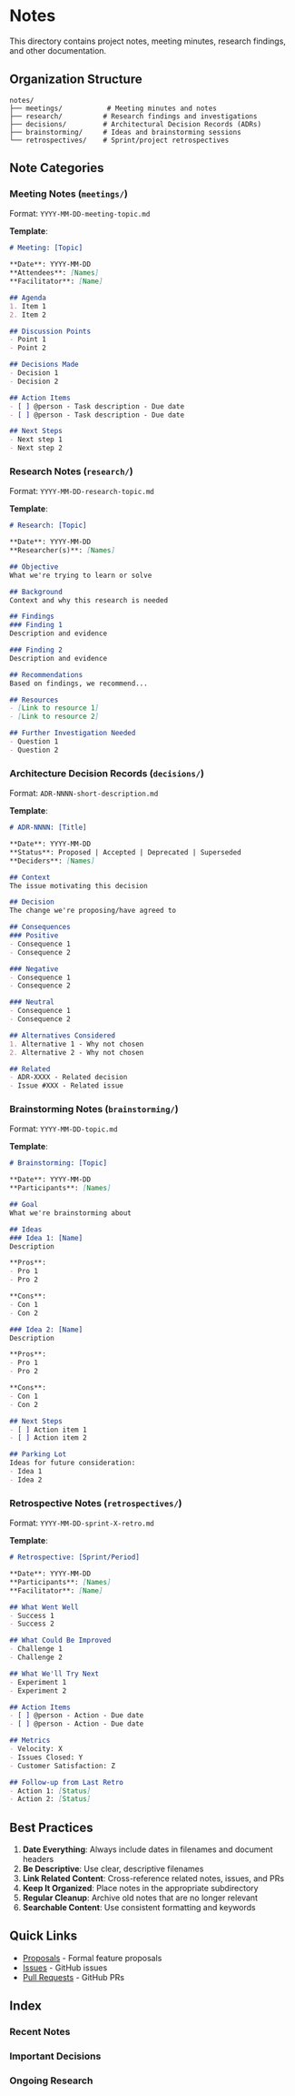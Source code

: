 # Notes

This directory contains project notes, meeting minutes, research findings, and other documentation.

## Organization Structure

```
notes/
├── meetings/           # Meeting minutes and notes
├── research/          # Research findings and investigations
├── decisions/         # Architectural Decision Records (ADRs)
├── brainstorming/     # Ideas and brainstorming sessions
└── retrospectives/    # Sprint/project retrospectives
```

## Note Categories

### Meeting Notes (`meetings/`)
Format: `YYYY-MM-DD-meeting-topic.md`

**Template**:
```markdown
# Meeting: [Topic]

**Date**: YYYY-MM-DD
**Attendees**: [Names]
**Facilitator**: [Name]

## Agenda
1. Item 1
2. Item 2

## Discussion Points
- Point 1
- Point 2

## Decisions Made
- Decision 1
- Decision 2

## Action Items
- [ ] @person - Task description - Due date
- [ ] @person - Task description - Due date

## Next Steps
- Next step 1
- Next step 2
```

### Research Notes (`research/`)
Format: `YYYY-MM-DD-research-topic.md`

**Template**:
```markdown
# Research: [Topic]

**Date**: YYYY-MM-DD
**Researcher(s)**: [Names]

## Objective
What we're trying to learn or solve

## Background
Context and why this research is needed

## Findings
### Finding 1
Description and evidence

### Finding 2
Description and evidence

## Recommendations
Based on findings, we recommend...

## Resources
- [Link to resource 1]
- [Link to resource 2]

## Further Investigation Needed
- Question 1
- Question 2
```

### Architecture Decision Records (`decisions/`)
Format: `ADR-NNNN-short-description.md`

**Template**:
```markdown
# ADR-NNNN: [Title]

**Date**: YYYY-MM-DD
**Status**: Proposed | Accepted | Deprecated | Superseded
**Deciders**: [Names]

## Context
The issue motivating this decision

## Decision
The change we're proposing/have agreed to

## Consequences
### Positive
- Consequence 1
- Consequence 2

### Negative
- Consequence 1
- Consequence 2

### Neutral
- Consequence 1
- Consequence 2

## Alternatives Considered
1. Alternative 1 - Why not chosen
2. Alternative 2 - Why not chosen

## Related
- ADR-XXXX - Related decision
- Issue #XXX - Related issue
```

### Brainstorming Notes (`brainstorming/`)
Format: `YYYY-MM-DD-topic.md`

**Template**:
```markdown
# Brainstorming: [Topic]

**Date**: YYYY-MM-DD
**Participants**: [Names]

## Goal
What we're brainstorming about

## Ideas
### Idea 1: [Name]
Description

**Pros**:
- Pro 1
- Pro 2

**Cons**:
- Con 1
- Con 2

### Idea 2: [Name]
Description

**Pros**:
- Pro 1
- Pro 2

**Cons**:
- Con 1
- Con 2

## Next Steps
- [ ] Action item 1
- [ ] Action item 2

## Parking Lot
Ideas for future consideration:
- Idea 1
- Idea 2
```

### Retrospective Notes (`retrospectives/`)
Format: `YYYY-MM-DD-sprint-X-retro.md`

**Template**:
```markdown
# Retrospective: [Sprint/Period]

**Date**: YYYY-MM-DD
**Participants**: [Names]
**Facilitator**: [Name]

## What Went Well
- Success 1
- Success 2

## What Could Be Improved
- Challenge 1
- Challenge 2

## What We'll Try Next
- Experiment 1
- Experiment 2

## Action Items
- [ ] @person - Action - Due date
- [ ] @person - Action - Due date

## Metrics
- Velocity: X
- Issues Closed: Y
- Customer Satisfaction: Z

## Follow-up from Last Retro
- Action 1: [Status]
- Action 2: [Status]
```

## Best Practices

1. **Date Everything**: Always include dates in filenames and document headers
2. **Be Descriptive**: Use clear, descriptive filenames
3. **Link Related Content**: Cross-reference related notes, issues, and PRs
4. **Keep It Organized**: Place notes in the appropriate subdirectory
5. **Regular Cleanup**: Archive old notes that are no longer relevant
6. **Searchable Content**: Use consistent formatting and keywords

## Quick Links

- [Proposals](/proposals) - Formal feature proposals
- [Issues](../../issues) - GitHub issues
- [Pull Requests](../../pulls) - GitHub PRs

## Index

<!-- This section can be used to maintain an index of important notes -->

### Recent Notes
<!-- Last 5-10 notes added -->

### Important Decisions
<!-- Links to key ADRs -->

### Ongoing Research
<!-- Active research topics -->
